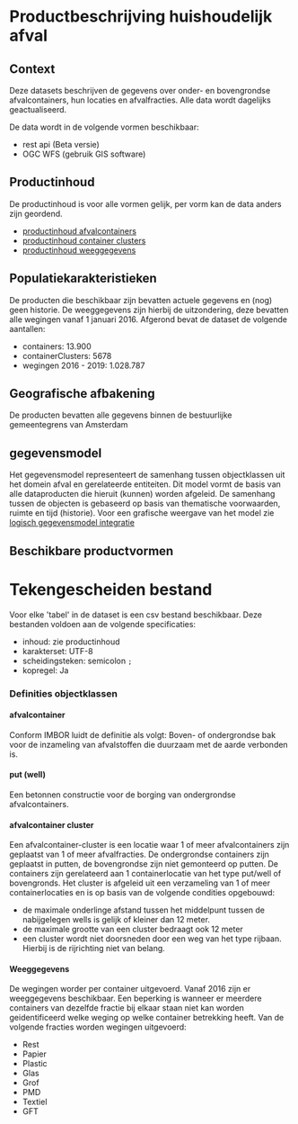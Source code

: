 # Productbeschrijving huishoudelijk afval

## Context
Deze datasets beschrijven de gegevens over onder- en bovengrondse afvalcontainers, hun locaties en afvalfracties.
Alle data wordt dagelijks geactualiseerd.

De data wordt in de volgende vormen beschikbaar:
- rest api (Beta versie)
- OGC WFS (gebruik GIS software)

  
## Productinhoud
De productinhoud is voor alle vormen gelijk, per vorm kan de data anders zijn geordend.

 - [productinhoud afvalcontainers](productinhoud_afvalcontainers.md)
 - [productinhoud container clusters](productinhoud_afvalcontainer_clusters.md)
 - [productinhoud weeggegevens](productinhoud_afval_wegingen.md)

## Populatiekarakteristieken
De producten die beschikbaar zijn bevatten actuele gegevens en (nog) geen historie. De weeggegevens zijn hierbij de uitzondering, deze bevatten alle wegingen vanaf 1 januari 2016.
Afgerond bevat de dataset de volgende aantallen:
 - containers: 13.900
 - containerClusters: 5678
 - wegingen 2016 - 2019: 1.028.787

## Geografische afbakening
De producten bevatten alle gegevens binnen de bestuurlijke gemeentegrens van Amsterdam

## gegevensmodel
Het gegevensmodel representeert de samenhang tussen objectklassen uit het domein afval en gerelateerde entiteiten. Dit model vormt de basis van alle dataproducten die hieruit (kunnen) worden afgeleid.
De samenhang tussen de objecten is gebaseerd op basis van thematische voorwaarden, ruimte en tijd (historie).
Voor een grafische weergave van het model zie [logisch gegevensmodel integratie](logisch_gegevensmodel_integratie.md)

## Beschikbare productvormen

# Tekengescheiden bestand
Voor elke 'tabel' in de dataset is een csv bestand beschikbaar. Deze bestanden voldoen aan de volgende specificaties:
- inhoud: zie productinhoud
- karakterset: UTF-8
- scheidingsteken: semicolon `;`
- kopregel: Ja

### Definities objectklassen


#### afvalcontainer
Conform IMBOR luidt de definitie als volgt:
Boven- of ondergrondse bak voor de inzameling van afvalstoffen die duurzaam met de aarde verbonden is.

#### put (well)
Een betonnen constructie voor de borging van ondergrondse afvalcontainers.

#### afvalcontainer cluster
Een afvalcontainer-cluster is een locatie waar 1 of meer afvalcontainers zijn geplaatst van 1 of meer afvalfracties.
De ondergrondse containers zijn geplaatst in putten, de bovengrondse zijn niet gemonteerd op putten. De containers zijn gerelateerd aan 1 containerlocatie van het type put/well of bovengronds.
Het cluster is afgeleid uit een verzameling van 1 of meer containerlocaties en is op basis van de volgende condities opgebouwd:
 - de maximale onderlinge afstand tussen het middelpunt tussen de nabijgelegen wells is gelijk of kleiner dan 12 meter.
 - de maximale grootte van een cluster bedraagt ook 12 meter
 - een cluster wordt niet doorsneden door een weg van het type rijbaan. Hierbij is de rijrichting niet van belang.


#### Weeggegevens
De wegingen worder per container uitgevoerd. Vanaf 2016 zijn er weeggegevens beschikbaar.
Een beperking is wanneer er meerdere containers van dezelfde fractie bij elkaar staan niet kan worden geidentificeerd welke weging op welke container betrekking heeft.
Van de volgende fracties worden wegingen uitgevoerd:
 - Rest    
 - Papier  
 - Plastic 
 - Glas    
 - Grof    
 - PMD     
 - Textiel 
 - GFT     
